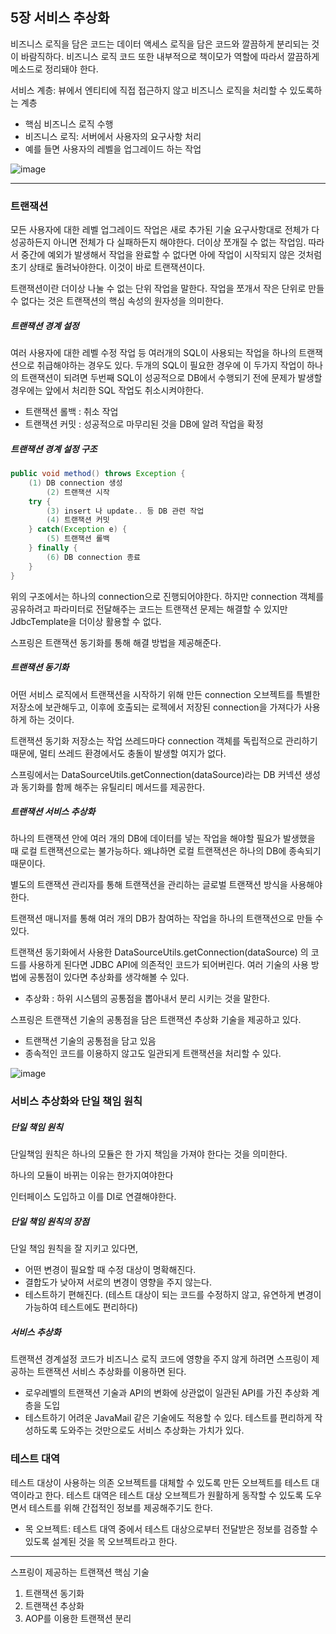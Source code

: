 ## 5장 서비스 추상화

비즈니스 로직을 담은 코드는 데이터 액세스 로직을 담은 코드와 깔끔하게 분리되는 것이 바람직하다. 비즈니스 로직 코드 또한 내부적으로 책이모가 역할에 따라서 깔끔하게 메소드로 정리돼야 한다.

서비스 계층: 뷰에서 엔티티에 직접 접근하지 않고 비즈니스 로직을 처리할 수 있도록하는 계층

* 핵심 비즈니스 로직 수행
* 비즈니스 로직: 서버에서 사용자의 요구사항 처리
* 예를 들면 사용자의 레벨을 업그레이드 하는 작업


![image](https://user-images.githubusercontent.com/48270067/148324439-71fa5e5b-08b9-483a-8d6f-a2e7828a970f.png)



---

### 트랜잭션

모든 사용자에 대한 레벨 업그레이드 작업은 새로 추가된 기술 요구사항대로 전체가 다 성공하든지 아니면 전체가 다 실패하든지 해야한다. 더이상 쪼개질 수 없는 작업임.
따라서 중간에 예외가 발생해서 작업을 완료할 수 없다면 아에 작업이 시작되지 않은 것처럼 초기 상태로 돌려놔야한다. 이것이 바로 트랜잭션이다.

트랜잭션이란 더이상 나눌 수 없는 단위 작업을 말한다. 작업을 쪼개서 작은 단위로 만들 수 없다는 것은 트랜잭션의 핵심 속성의 원자성을 의미한다.


##### 트랜잭션 경계 설정

여러 사용자에 대한 레벨 수정 작업 등 여러개의 SQL이 사용되는 작업을 하나의 트랜잭션으로 취급해야하는 경우도 있다.
두개의 SQL이 필요한 경우에 이 두가지 작업이 하나의 트랜잭션이 되려면 두번째 SQL이 성공적으로 DB에서 수행되기 전에 문제가 발생할 경우에는 앞에서 처리한 SQL 작업도 취소시켜야한다.

* 트랜잭션 롤백 : 취소 작업
* 트랜잭션 커밋 : 성공적으로 마무리된 것을 DB에 알려 작업을 확정


##### 트랜잭션 경계 설정 구조

```java
public void method() throws Exception {
	(1) DB connection 생성
    	(2) 트랜잭션 시작
    try {
    	(3) insert 나 update.. 등 DB 관련 작업
        (4) 트랜잭션 커밋
    } catch(Exception e) {
    	(5) 트랜잭션 롤백
    } finally {
    	(6) DB connection 종료
    }
}
```

위의 구조에서는 하나의 connection으로 진행되어야한다. 하지만 connection 객체를 공유하려고 파라미터로 전달해주는 코드는 트랜잭션 문제는 해결할 수 있지만 JdbcTemplate을 더이상 활용할 수 없다.

스프링은 트랜잭션 동기화를 통해 해결 방법을 제공해준다.


##### 트랜잭션 동기화

어떤 서비스 로직에서 트랜잭션을 시작하기 위해 만든 connection 오브젝트를 특별한 저장소에 보관해두고, 이후에 호출되는 로젝에서 저장된 connection을 가져다가 사용하게 하는 것이다.

트랜잭션 동기화 저장소는 작업 쓰레드마다 connection 객체를 독립적으로 관리하기 때문에, 멀티 쓰레드 환경에서도 충돌이 발생할 여지가 없다. 

스프링에서는 DataSourceUtils.getConnection(dataSource)라는 DB 커넥션 생성과 동기화를 함께 해주는 유틸리티 메서드를 제공한다.

##### 트랜잭션 서비스 추상화

하나의 트랜잭션 안에 여러 개의 DB에 데이터를 넣는 작업을 해야할 필요가 발생했을 때 로컬 트랜잭션으로는 불가능하다. 왜냐하면 로컬 트랜잭션은 하나의 DB에 종속되기 때문이다.

별도의 트랜잭션 관리자를 통해 트랜잭션을 관리하는 글로벌 트랜잭션 방식을 사용해야한다.

트랜잭션 매니저를 통해 여러 개의 DB가 참여하는 작업을 하나의 트랜잭션으로 만들 수 있다.

트랜잭션 동기화에서 사용한 DataSourceUtils.getConnection(dataSource) 의 코드를 사용하게 된다면 JDBC API에 의존적인 코드가 되어버린다. 여러 기술의 사용 방법에 공통점이 있다면 추상화를 생각해볼 수 있다.

* 추상화 : 하위 시스템의 공통점을 뽑아내서 분리 시키는 것을 말한다.

스프링은 트랜잭션 기술의 공통점을 담은 트랜잭션 추상화 기술을 제공하고 있다.

* 트랜잭션 기술의 공통점을 담고 있음
* 종속적인 코드를 이용하지 않고도 일관되게 트랜잭션을 처리할 수 있다.

![image](https://user-images.githubusercontent.com/48270067/148326852-7502c68e-ec11-4ddc-ab98-4067c6b2a4a7.png)


### 서비스 추상화와 단일 책임 원칙

##### 단일 책임 원칙

단일책임 원칙은 하나의 모듈은 한 가지 책임을 가져야 한다는 것을 의미한다.

하나의 모듈이 바뀌는 이유는 한가지여야한다

인터페이스 도입하고 이를 DI로 연결해야한다.

##### 단일 책임 원칙의 장점

단일 책임 원칙을 잘 지키고 있다면,

* 어떤 변경이 필요할 때 수정 대상이 명확해진다.
* 결합도가 낮아져 서로의 변경이 영향을 주지 않는다.
* 테스트하기 편해진다. (테스트 대상이 되는 코드를 수정하지 않고, 유연하게 변경이 가능하여 테스트에도 편리하다)

##### 서비스 추상화

트랜잭션 경계설정 코드가 비즈니스 로직 코드에 영향을 주지 않게 하려면 스프링이 제공하는 트랜잭션 서비스 추상화를 이용하면 된다.

* 로우레벨의 트랜잭션 기술과 API의 변화에 상관없이 일관된 API를 가진 추상화 계층을 도입
* 테스트하기 어려운 JavaMail 같은 기술에도 적용할 수 있다. 테스트를 편리하게 작성하도록 도와주는 것만으로도 서비스 추상화는 가치가 있다.

### 테스트 대역

테스트 대상이 사용하는 의존 오브젝트를 대체할 수 있도록 만든 오브젝트를 테스트 대역이라고 한다. 테스트 대역은 테스트 대상 오브젝트가 원활하게 동작할 수 있도록 도우면서 테스트를 위해 간접적인 정보를 제공해주기도 한다.

* 목 오브젝트: 테스트 대역 중에서 테스트 대상으로부터 전달받은 정보를 검증할 수 있도록 설계된 것을 목 오브젝트라고 한다.














---

스프링이 제공하는 트랜잭션 핵심 기술

1. 트랜잭션 동기화
2. 트랜잭션 추상화
3. AOP를 이용한 트랜잭션 분리
